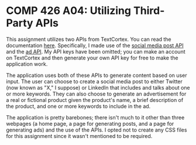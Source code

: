 # COMP 426 A04: Utilizing Third-Party APIs

This assignment utilizes two APIs from TextCortex. You can read the documentation [here](https://docs.textcortex.com/api). Specifically, I made use of the [social media post API](https://docs.textcortex.com/api/paths/texts-social-media-posts/post) and the [ad API](https://docs.textcortex.com/api/paths/texts-ads/post). My API keys have been omitted; you can make an account on TextCortex and then generate your own API key for free to make the application work.

The application uses both of these APIs to generate content based on user input. The user can choose to create a social media post to either Twitter (now known as "X," I suppose) or LinkedIn that includes and talks about one or more keywords. They can also choose to generate an advertisement for a real or fictional product given the product's name, a brief description of the product, and one or more keywords to include in the ad.

The application is pretty barebones; there isn't much to it other than three webpages (a home page, a page for generating posts, and a page for generating ads) and the use of the APIs. I opted not to create any CSS files for this assignment since it wasn't mentioned to be required.